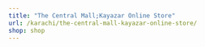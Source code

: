 ```yaml
---
title: "The Central Mall;Kayazar Online Store"
url: /karachi/the-central-mall-kayazar-online-store/
shop: shop
---
```

